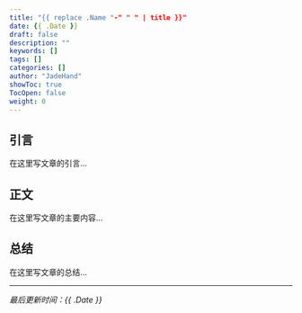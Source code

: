```yaml
---
title: "{{ replace .Name "-" " " | title }}"
date: {{ .Date }}
draft: false
description: ""
keywords: []
tags: []
categories: []
author: "JadeHand"
showToc: true
TocOpen: false
weight: 0
---
```


## 引言

在这里写文章的引言...

## 正文

在这里写文章的主要内容...

## 总结

在这里写文章的总结...

---

*最后更新时间：{{ .Date }}* 
